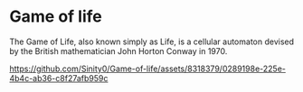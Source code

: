 # Game of life
The Game of Life, also known simply as Life, is a cellular automaton devised by the British mathematician John Horton Conway in 1970.


https://github.com/Sinity0/Game-of-life/assets/8318379/0289198e-225e-4b4c-ab36-c8f27afb959c

